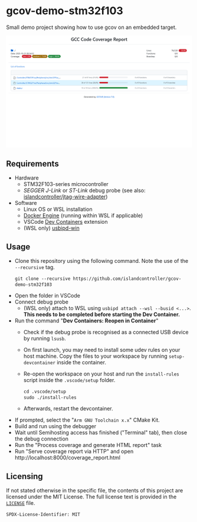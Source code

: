 # gcov-demo-stm32f103

Small demo project showing how to use gcov on an embedded target.

<p align="center"><img src="scr.png" /></p>

## Requirements

* Hardware
  * STM32F103-series microcontroller
  * *SEGGER J-Link* or *ST-Link* debug probe (see also: [islandcontroller/jtag-wire-adapter](https://github.com/islandcontroller/jtag-wire-adapter))
* Software
  * Linux OS or WSL installation
  * [Docker Engine](https://docs.docker.com/engine/install/debian/) (running within WSL if applicable)
  * VSCode [Dev Containers](https://marketplace.visualstudio.com/items?itemName=ms-vscode-remote.remote-containers) extension
  * (WSL only) [usbipd-win](https://learn.microsoft.com/en-us/windows/wsl/connect-usb)

## Usage

* Clone this repository using the following command. Note the use of the `--recursive` tag.
  ```
  git clone --recursive https://github.com/islandcontroller/gcov-demo-stm32f103
  ```
* Open the folder in VSCode
* Connect debug probe
  * (WSL only) attach to WSL using `usbipd attach --wsl --busid <...>`. **This needs to be completed before starting the Dev Container.**
* Run the command "**Dev Containers: Reopen in Container**"
  * Check if the debug probe is recognised as a connected USB device by running `lsusb`.
  * On first launch, you may need to install some udev rules on your host machine. Copy the files to your workspace by running `setup-devcontainer` inside the container.
  * Re-open the workspace on your host and run the `install-rules` script inside the `.vscode/setup` folder.

        cd .vscode/setup
        sudo ./install-rules

  * Afterwards, restart the devcontainer.
* If prompted, select the "`Arm GNU Toolchain x.x`" CMake Kit. 
* Build and run using the debugger
* Wait until Semihosting access has finished ("Terminal" tab), then close the debug connection
* Run the "Process coverage and generate HTML report" task
* Run "Serve coverage report via HTTP" and open http://localhost:8000/coverage_report.html

## Licensing

If not stated otherwise in the specific file, the contents of this project are licensed under the MIT License. The full license text is provided in the [`LICENSE`](LICENSE) file.

    SPDX-License-Identifier: MIT
